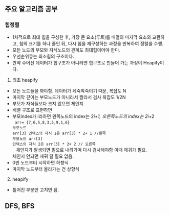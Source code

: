 ## 주요 알고리즘 공부

### 힙정렬
- 1차적으로 최대 힙을 구성한 후, 가장 큰 요소(루트)를 배열의 마지막 요소와 교환하고, 힙의 크기를 하나 줄인 뒤, 다시 힙을 재구성하는 과정을 반복하여 정렬을 수행.
- 모든 노드의 부모와 자식노드의 관계도 최대힙이어야 한다.
- 우선순위큐는 최소힙의 구조이다.
- 만약 주어진 데이터가 힙구조가 아니라면 힙구조로 만들어 가는 과정이 Heapify이다.

1) 최초 heapify
- 모든 노드들을 봐야함. 데이터가 뒤죽박죽이기 때문, 복잡도 N
- 마지막 깊이는 부모노드가 아니라서 짤라서 검사 복잡도 1/2N
- 부모가 자식들보다 크지 않으면 체인지
- 배열 구조로 표현하면
- 부모index가 i라하면 왼쪽노드의 index는 2*i+1, 오른쪽노드의 index는 2*i+2
  <br/>
  <code>
  arr= {7,6,5,8,3,5,9,1,6}
  <br/>부모노드 arr[3] 인덱스의 자식 1은 arr[3] * 2+ 1 //왼쪽
  <br/>부모노드 arr[3] 인덱스의 자식 2은 arr[3] * 2+ 2 // 오른쪽
  <br/>
  </code>
  체인지가 발생되면 밑으로 내려가며 다시 검사해야함 이때 재귀가 필요. <br/>
  체인지 안되면 재귀 탈 필요 없음.
- 0번 노드부터 시작하면 하향식
- 마지막 노드부터 올라가는 건 상향식
2) heapify
- 틀어진 부분만 고치면 됨.

## DFS, BFS